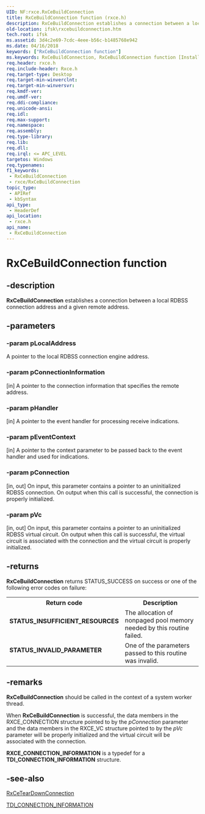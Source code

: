 ```yaml
---
UID: NF:rxce.RxCeBuildConnection
title: RxCeBuildConnection function (rxce.h)
description: RxCeBuildConnection establishes a connection between a local RDBSS connection address and a given remote address.
old-location: ifsk\rxcebuildconnection.htm
tech.root: ifsk
ms.assetid: 3d4c2e69-7cdc-4eee-b56c-b1485768e942
ms.date: 04/16/2018
keywords: ["RxCeBuildConnection function"]
ms.keywords: RxCeBuildConnection, RxCeBuildConnection function [Installable File System Drivers], ifsk.rxcebuildconnection, rxce/RxCeBuildConnection, rxref_cc87c9dd-c8e4-4283-96a8-bc2ec15be773.xml
req.header: rxce.h
req.include-header: Rxce.h
req.target-type: Desktop
req.target-min-winverclnt: 
req.target-min-winversvr: 
req.kmdf-ver: 
req.umdf-ver: 
req.ddi-compliance: 
req.unicode-ansi: 
req.idl: 
req.max-support: 
req.namespace: 
req.assembly: 
req.type-library: 
req.lib: 
req.dll: 
req.irql: <= APC_LEVEL
targetos: Windows
req.typenames: 
f1_keywords:
 - RxCeBuildConnection
 - rxce/RxCeBuildConnection
topic_type:
 - APIRef
 - kbSyntax
api_type:
 - HeaderDef
api_location:
 - rxce.h
api_name:
 - RxCeBuildConnection
---
```


# RxCeBuildConnection function


## -description

<b>RxCeBuildConnection</b> establishes a connection between a local RDBSS connection address and a given remote address.

## -parameters

### -param pLocalAddress

<p>A pointer to the local RDBSS connection engine address.</p>

### -param pConnectionInformation 

[in]
A pointer to the connection information that specifies the remote address.

### -param pHandler 

[in]
A pointer to the event handler for processing receive indications.

### -param pEventContext 

[in]
A pointer to the context parameter to be passed back to the event handler and used for indications.

### -param pConnection 

[in, out]
On input, this parameter contains a pointer to an uninitialized RDBSS connection. On output when this call is successful, the connection is properly initialized.

### -param pVc 

[in, out]
On input, this parameter contains a pointer to an uninitialized RDBSS virtual circuit. On output when this call is successful, the virtual circuit is associated with the connection and the virtual circuit is properly initialized.

## -returns

<b>RxCeBuildConnection</b> returns STATUS_SUCCESS on success or one of the following error codes on failure: 

<table>
<tr>
<th>Return code</th>
<th>Description</th>
</tr>
<tr>
<td width="40%">
<dl>
<dt><b>STATUS_INSUFFICIENT_RESOURCES</b></dt>
</dl>
</td>
<td width="60%">
The allocation of nonpaged pool memory needed by this routine failed. 

</td>
</tr>
<tr>
<td width="40%">
<dl>
<dt><b>STATUS_INVALID_PARAMETER</b></dt>
</dl>
</td>
<td width="60%">
One of the parameters passed to this routine was invalid. 

</td>
</tr>
</table>

## -remarks

<b>RxCeBuildConnection</b> should be called in the context of a system worker thread.

When <b>RxCeBuildConnection</b> is successful, the data members in the RXCE_CONNECTION structure pointed to by the <i>pConnection</i> parameter and the data members in the RXCE_VC structure pointed to by the <i>pVc</i> parameter will be properly initialized and the virtual circuit will be associated with the connection.

<b>RXCE_CONNECTION_INFORMATION</b> is a typedef for a <b>TDI_CONNECTION_INFORMATION</b> structure.

## -see-also

<a href="/windows-hardware/drivers/ddi/rxce/nf-rxce-rxceteardownconnection">RxCeTearDownConnection</a>



<a href="/previous-versions/windows/hardware/network/ff565085(v=vs.85)">TDI_CONNECTION_INFORMATION</a>